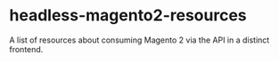 # headless-magento2-resources
A list of resources about consuming Magento 2 via the API in a distinct frontend.
